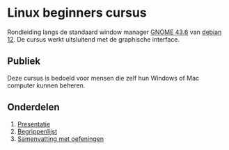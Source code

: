 # Linux beginners cursus
Rondleiding langs de standaard window manager [GNOME 43.6](https://www.gnome.org) van [debian 12](https://debian.org). De
cursus werkt uitsluitend met de graphische interface.

## Publiek
Deze cursus is bedoeld voor mensen die zelf hun Windows of Mac computer kunnen beheren.

## Onderdelen
1. [Presentatie](https://slspeek.github.io/linux-beginners-cursus)
1. [Begrippenlijst](https://github.com/slspeek/linux-beginners-cursus/releases/download/latest/begrippen.pdf)
1. [Samenvatting met oefeningen](https://github.com/slspeek/linux-beginners-cursus/releases/download/latest/samenvatting.pdf)

